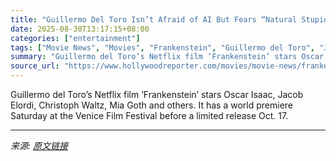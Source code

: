 ```yaml
---
title: "Guillermo Del Toro Isn’t Afraid of AI But Fears “Natural Stupidity, Which is Much More Abundant”"
date: 2025-08-30T13:17:15+08:00
categories: ["entertainment"]
tags: ["Movie News", "Movies", "Frankenstein", "Guillermo del Toro", "Jacob Elordi", "Oscar Isaac", "Venice Film Festival 2025"]
summary: "Guillermo del Toro’s Netflix film ‘Frankenstein’ stars Oscar Isaac, Jacob Elordi, Christoph Waltz, Mia Goth and others. It has a world premiere Saturday at the Venice Film Festival before a limited re"
source_url: "https://www.hollywoodreporter.com/movies/movie-news/frankenstein-movie-guillermo-del-toro-comments-jacob-elordi-1236357566/"
---
```


Guillermo del Toro’s Netflix film ‘Frankenstein’ stars Oscar Isaac, Jacob Elordi, Christoph Waltz, Mia Goth and others. It has a world premiere Saturday at the Venice Film Festival before a limited release Oct. 17.

---

*来源: [原文链接](https://www.hollywoodreporter.com/movies/movie-news/frankenstein-movie-guillermo-del-toro-comments-jacob-elordi-1236357566/)*
